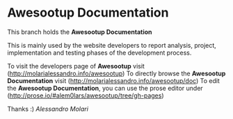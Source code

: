 # Awesootup Documentation

This branch holds the **Awesootup Documentation**

This is mainly used by the website developers to report analysis, project, implementation and testing phases of the development process.

To visit the developers page of **Awesootup** visit (http://molarialessandro.info/awesootup)
To directly browse the **Awesootup Documentation** visit (http://molarialessandro.info/awesootup/doc)
To edit the **Awesootup Documentation**, you can use the prose editor under (http://prose.io/#alem0lars/awesootup/tree/gh-pages)


Thanks :)
*Alessandro Molari*
